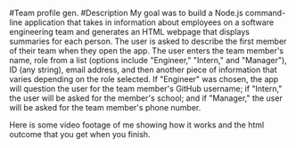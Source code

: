 #Team profile gen.
#Description
 My goal was to build a Node.js command-line application that takes in information about employees on a software engineering team and generates an HTML webpage that displays summaries for each person. The user is asked to describe the first member of their team when they open the app. The user enters the team member's name, role from a list (options include "Engineer," "Intern," and "Manager"), ID (any string), email address, and then another piece of information that varies depending on the role selected. If "Engineer" was chosen, the app will question the user for the team member's GitHub username; if "Intern," the user will be asked for the member's school; and if "Manager," the user will be asked for the team member's phone number.


Here is some video footage of me showing how it works and the html outcome that you get when you finish.


